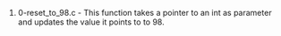 1. 0-reset_to_98.c - This function takes a pointer to an int as parameter and updates the value it points to to 98.
